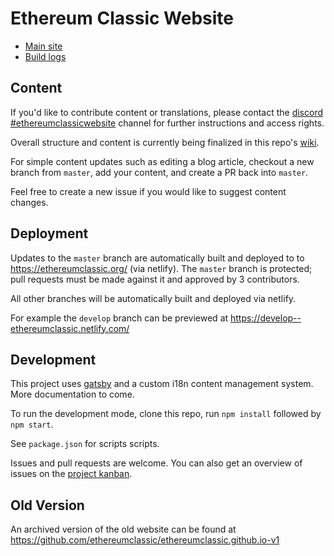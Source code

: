 # Ethereum Classic Website

- [Main site](https://ethereumclassic.org/)
- [Build logs](https://app.netlify.com/sites/ethereumclassic/deploys)

## Content

If you'd like to contribute content or translations, please contact the [discord #ethereumclassicwebsite](https://discord.gg/DwQjJ8) channel for further instructions and access rights.

Overall structure and content is currently being finalized in this repo's [wiki](https://github.com/ethereumclassic/ethereumclassic.github.io/wiki).

For simple content updates such as editing a blog article, checkout a new branch from `master`, add your content, and create a PR back into `master`.

Feel free to create a new issue if you would like to suggest content changes.

## Deployment

Updates to the `master` branch are automatically built and deployed to to https://ethereumclassic.org/ (via netlify). The `master` branch is protected; pull requests must be made against it and approved by 3 contributors.

All other branches will be automatically built and deployed via netlify.

For example the `develop` branch can be previewed at https://develop--ethereumclassic.netlify.com/

## Development

This project uses [gatsby](https://www.gatsbyjs.org/) and a custom i18n content management system. More documentation to come.

To run the development mode, clone this repo, run `npm install` followed by `npm start`.

See `package.json` for scripts scripts.

Issues and pull requests are welcome. You can also get an overview of issues on the [project kanban](https://github.com/ethereumclassic/ethereumclassic.github.io/projects/1).

## Old Version

An archived version of the old website can be found at https://github.com/ethereumclassic/ethereumclassic.github.io-v1
